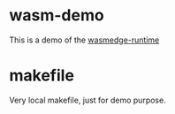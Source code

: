 # wasm-demo

This is a demo of the [wasmedge-runtime](https://www.cncf.io/projects/wasmedge-runtime/)

# makefile

Very local makefile, just for demo purpose.
